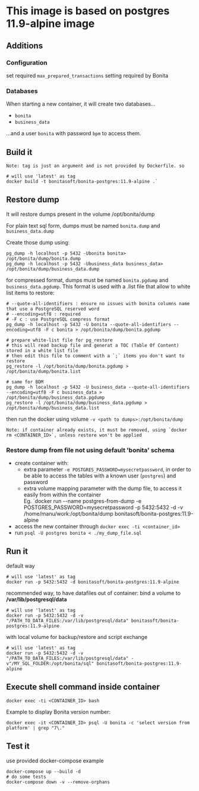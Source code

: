 # This image is based on postgres 11.9-alpine image

## Additions

### Configuration

set required `max_prepared_transactions` setting required by Bonita


### Databases

When starting a new container, it will create two databases...
* `bonita`
* `business_data`

...and a user `bonita` with password `bpm` to access them.

## Build it

    Note: tag is just an argument and is not provided by Dockerfile. so 

```
# will use 'latest' as tag  
docker build -t bonitasoft/bonita-postgres:11.9-alpine .`
```

## Restore dump

It will restore dumps present in the volume /opt/bonita/dump

For plain text sql form, dumps must be named `bonita.dump` and `business_data.dump`

Create those dump using:

```
pg_dump -h localhost -p 5432 -Ubonita bonita> /opt/bonita/dump/bonita.dump
pg_dump -h localhost -p 5432 -Ubusiness_data business_data> /opt/bonita/dump/business_data.dump
```

for compressed format, dumps must be named `bonita.pgdump` and `business_data.pgdump`. This format is used
with a .list file that allow to white list items to restore:


```
# --quote-all-identifiers : ensure no issues with bonita columns name that use a PostgreSQL reserved word
# --encoding=utf8 : required
# -F c : use PostgreSQL compress format
pg_dump -h localhost -p 5432 -U bonita --quote-all-identifiers --encoding=utf8 -F c bonita > /opt/bonita/dump/bonita.pgdump

# prepare white-list file for pg_restore
# this will read backup file and generat a TOC (Table Of Content) stored in a white list file
# then edit this file to comment with a `;` items you don't want to restore 
pg_restore -l /opt/bonita/dump/bonita.pgdump > /opt/bonita/dump/bonita.list 

# same for BDM
pg_dump -h localhost -p 5432 -U business_data --quote-all-identifiers --encoding=utf8 -F c business_data > /opt/bonita/dump/business_data.pgdump
pg_restore -l /opt/bonita/dump/business_data.pgdump > /opt/bonita/dump/business_data.list 
```

then run the docker using volume `-v <path to dumps>:/opt/bonita/dump`

    Note: if container already exists, it must be removed, using `docker rm <CONTAINER_ID>`, unless restore won't be applied


### Restore dump from file not using default 'bonita' schema
* create container with:
  * extra parameter `-e POSTGRES_PASSWORD=mysecretpassword`, in order to be able to access the tables with a known user (`postgres`) and password
  * extra volume mapping parameter with the dump file, to access it easily from within the container  
  Eg. `docker run --name postgres-from-dump -e POSTGRES_PASSWORD=mysecretpassword -p 5432:5432 -d -v /home/manu/work:/opt/bonita/dump bonitasoft/bonita-postgres:11.9-alpine
* access the new container through `docker exec -ti <container_id>`
* run `psql -U postgres bonita < ./my_dump_file.sql`

## Run it

default way

```
# will use 'latest' as tag  
docker run -p 5432:5432 -d bonitasoft/bonita-postgres:11.9-alpine
```

recommended way, to have datafiles out of container: bind a volume to **/var/lib/postgresql/data**

    # will use 'latest' as tag  
    docker run -p 5432:5432 -d -v "/PATH_TO_DATA_FILES:/var/lib/postgresql/data" bonitasoft/bonita-postgres:11.9-alpine


with local volume for backup/restore and script exchange

    # will use 'latest' as tag  
    docker run -p 5432:5432 -d -v "/PATH_TO_DATA_FILES:/var/lib/postgresql/data" -v"/MY_SQL_FOLDER:/opt/bonita/sql" bonitasoft/bonita-postgres:11.9-alpine 


## Execute shell command inside container

`docker exec -ti <CONTAINER_ID> bash`

Example to display Bonita version number:

    docker exec -it <CONTAINER_ID> psql -U bonita -c 'select version from platform' | grep "7\."


## Test it

use provided docker-compose example
```
docker-compose up --build -d
# do some tests 
docker-compose down -v --remove-orphans

```